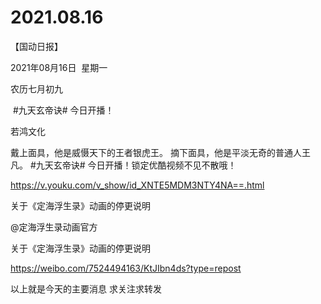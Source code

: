 ﻿#  2021.08.16
【国动日报】

2021年08月16日  星期一


农历七月初九


 #九天玄帝诀# 今日开播！ 


若鸿文化         


戴上面具，他是威慑天下的王者银虎王。
摘下面具，他是平淡无奇的普通人王凡。
#九天玄帝诀# 今日开播！锁定优酷视频不见不散哦！

https://v.youku.com/v_show/id_XNTE5MDM3NTY4NA==.html


关于《定海浮生录》动画的停更说明


@定海浮生录动画官方     


关于《定海浮生录》动画的停更说明

https://weibo.com/7524494163/KtJIbn4ds?type=repost

以上就是今天的主要消息
求关注求转发

























